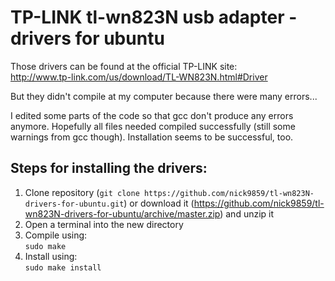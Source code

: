 # TP-LINK tl-wn823N usb adapter - drivers for ubuntu

Those drivers can be found at the official TP-LINK site: <br>
http://www.tp-link.com/us/download/TL-WN823N.html#Driver

But they didn't compile at my computer because there were many errors...

I edited some parts of the code so that gcc don't produce any errors anymore.
Hopefully all files needed compiled successfully (still some warnings from gcc though). Installation seems to be successful, too.

## Steps for installing the drivers: </br>
1) Clone repository (`git clone https://github.com/nick9859/tl-wn823N-drivers-for-ubuntu.git`) or download it (https://github.com/nick9859/tl-wn823N-drivers-for-ubuntu/archive/master.zip) and unzip it <br>
2) Open a terminal into the new directory <br>
3) Compile using: <br>
`sudo make` <br>
4) Install using: <br>
`sudo make install`
